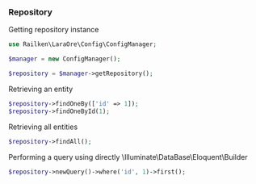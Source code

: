 ### Repository

Getting repository instance

```php
use Railken\LaraOre\Config\ConfigManager;

$manager = new ConfigManager();

$repository = $manager->getRepository();

```

Retrieving an entity

```php
$repository->findOneBy(['id' => 1]);
$repository->findOneById(1);

```

Retrieving all entities

```php
$repository->findAll();
```

Performing a query using directly \Illuminate\DataBase\Eloquent\Builder

```php
$repository->newQuery()->where('id', 1)->first();

```